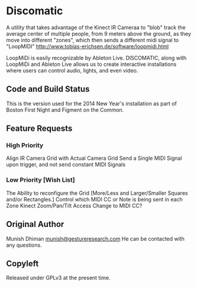 # Discomatic 

A utility that takes advantage of the Kinect IR Cameraa to "blob" track the average center of multiple people, from 9 meters above the ground, as they move into different "zones", which then sends a different midi signal to "LoopMIDI" http://www.tobias-erichsen.de/software/loopmidi.html

LoopMiDi is easily recognizable by Ableton Live.  DISCOMATIC, along with LoopMiDi and Ableton Live allows us to create interactive installations where users can control audio, lights, and even video.

## Code and Build Status

This is the version used for the 2014 New Year's installation as part of Boston First Night and Figment on the Common.

## Feature Requests

### High Priority
Align IR Camera Grid with Actual Camera Grid
Send a Single MIDI Signal upon trigger, and not send constant MIDI Signals

### Low Priority [Wish List]
The Ability to reconfigure the Grid [More/Less and Larger/Smaller Squares and/or Rectangles.]
Control which MIDI CC or Note is being sent in each Zone
Kinect Zoom/Pan/Tilt Access
Change to MIDI CC?

## Original Author
Munish Dhiman
munish@gestureresearch.com
He can be contacted with any questions.

## Copyleft

Released under GPLv3 at the present time.
